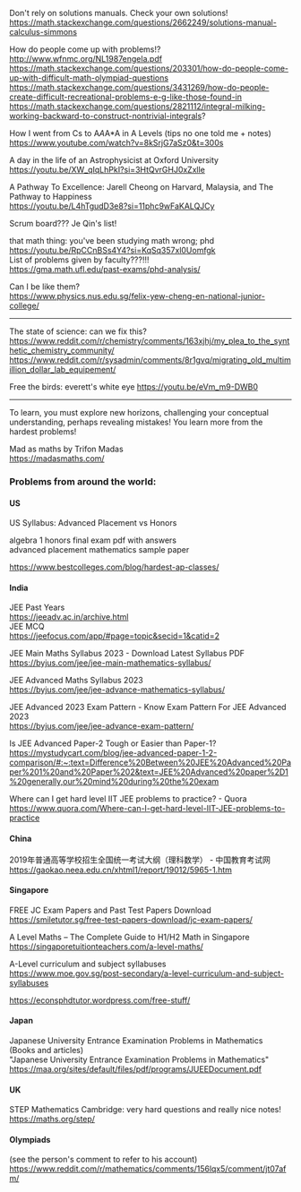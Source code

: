 Don't rely on solutions manuals. Check your own solutions!  
https://math.stackexchange.com/questions/2662249/solutions-manual-calculus-simmons

How do people come up with problems!?  
http://www.wfnmc.org/NL1987engela.pdf  
https://math.stackexchange.com/questions/203301/how-do-people-come-up-with-difficult-math-olympiad-questions  
https://math.stackexchange.com/questions/3431269/how-do-people-create-difficult-recreational-problems-e-g-like-those-found-in  
https://math.stackexchange.com/questions/2821112/integral-milking-working-backward-to-construct-nontrivial-integrals?

How I went from Cs to A*A*A*A in A Levels (tips no one told me + notes)  
https://www.youtube.com/watch?v=8kSrjG7aSz0&t=300s

A day in the life of an Astrophysicist at Oxford University  
https://youtu.be/XW_qIqLhPkI?si=3HtQvrGHJ0xZxlle

A Pathway To Excellence: Jarell Cheong on Harvard, Malaysia, and The Pathway to Happiness  
https://youtu.be/L4hTgudD3e8?si=11phc9wFaKALQJCy

Scrum board??? Je Qin's list!

that math thing: you've been studying math wrong; phd  
https://youtu.be/RpCCnBSs4Y4?si=KqSq357xl0Uomfgk  
List of problems given by faculty???!!!  
https://gma.math.ufl.edu/past-exams/phd-analysis/  

Can I be like them?  
https://www.physics.nus.edu.sg/felix-yew-cheng-en-national-junior-college/

__________________________________
The state of science: can we fix this?  
https://www.reddit.com/r/chemistry/comments/163xjhj/my_plea_to_the_synthetic_chemistry_community/  
https://www.reddit.com/r/sysadmin/comments/8r1gvq/migrating_old_multimillion_dollar_lab_equipement/

Free the birds: everett's white eye
https://youtu.be/eVm_m9-DWB0
__________________________________
To learn, you must explore new horizons, challenging your conceptual understanding, perhaps revealing mistakes! You learn more from the hardest problems!


Mad as maths by Trifon Madas  
https://madasmaths.com/
### Problems from around the world:
#### US
US Syllabus: Advanced Placement vs Honors

algebra 1 honors final exam pdf with answers  
advanced placement mathematics sample paper

https://www.bestcolleges.com/blog/hardest-ap-classes/



#### India  
JEE Past Years  
https://jeeadv.ac.in/archive.html  
JEE MCQ  
https://jeefocus.com/app/#page=topic&secid=1&catid=2

JEE Main Maths Syllabus 2023 - Download Latest Syllabus PDF  
https://byjus.com/jee/jee-main-mathematics-syllabus/

JEE Advanced Maths Syllabus 2023  
https://byjus.com/jee/jee-advance-mathematics-syllabus/

JEE Advanced 2023 Exam Pattern - Know Exam Pattern For JEE Advanced 2023  
https://byjus.com/jee/jee-advance-exam-pattern/

Is JEE Advanced Paper-2 Tough or Easier than Paper-1?  
https://mystudycart.com/blog/jee-advanced-paper-1-2-comparison/#:~:text=Difference%20Between%20JEE%20Advanced%20Paper%201%20and%20Paper%202&text=JEE%20Advanced%20paper%2D1%20generally,our%20mind%20during%20the%20exam

Where can I get hard level IIT JEE problems to practice? - Quora  
https://www.quora.com/Where-can-I-get-hard-level-IIT-JEE-problems-to-practice


#### China  
2019年普通高等学校招生全国统一考试大纲（理科数学） - 中国教育考试网  
https://gaokao.neea.edu.cn/xhtml1/report/19012/5965-1.htm



#### Singapore  
FREE JC Exam Papers and Past Test Papers Download  
https://smiletutor.sg/free-test-papers-download/jc-exam-papers/

A Level Maths – The Complete Guide to H1/H2 Math in Singapore  
https://singaporetuitionteachers.com/a-level-maths/

A-Level curriculum and subject syllabuses  
https://www.moe.gov.sg/post-secondary/a-level-curriculum-and-subject-syllabuses

https://econsphdtutor.wordpress.com/free-stuff/

#### Japan  
Japanese University Entrance Examination Problems in Mathematics  
(Books and articles)  
"Japanese University Entrance Examination Problems in Mathematics"   https://maa.org/sites/default/files/pdf/programs/JUEEDocument.pdf


#### UK  
STEP Mathematics Cambridge: very hard questions and really nice notes!  
https://maths.org/step/

#### Olympiads  
(see the person's comment to refer to his account)  
https://www.reddit.com/r/mathematics/comments/156lqx5/comment/jt07afm/
